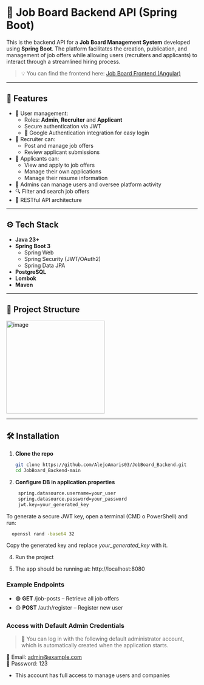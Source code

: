 # 💼 Job Board Backend API (Spring Boot)

This is the backend API for a **Job Board Management System** developed using **Spring Boot**. The platform facilitates the creation, publication, and management of job offers while allowing users (recruiters and applicants) to interact through a streamlined hiring process.

> 💡 You can find the frontend here: [Job Board Frontend (Angular)](https://github.com/AlejoAmaris03/JobBoard_Frontend)

---

## 📌 Features

- 👥 User management:
  - Roles: **Admin**, **Recruiter** and **Applicant**
  - Secure authentication via JWT
  - 🔐 Google Authentication integration for easy login
- 📢 Recruiter can:
  - Post and manage job offers
  - Review applicant submissions
- 📝 Applicants can:
  - View and apply to job offers
  - Manage their own applications
  - Manage their resume information
- 📂 Admins can manage users and oversee platform activity
- 🔍 Filter and search job offers
- 📄 RESTful API architecture

---

## ⚙️ Tech Stack

- **Java 23+**
- **Spring Boot 3**
  - Spring Web
  - Spring Security (JWT/OAuth2)
  - Spring Data JPA
- **PostgreSQL**
- **Lombok**
- **Maven**

---

## 📁 Project Structure
<img width="259" height="244" alt="image" src="https://github.com/user-attachments/assets/f8ab0d86-b1a1-4f66-baec-af46cae7479a" />

---

## 🛠️ Installation

1. **Clone the repo**
   ```bash
   git clone https://github.com/AlejoAmaris03/JobBoard_Backend.git
   cd JobBoard_Backend-main

2. **Configure DB in application.properties**
   ```bash
    spring.datasource.username=your_user
    spring.datasource.password=your_password
    jwt.key=your_generated_key
  To generate a secure JWT key, open a terminal (CMD o PowerShell) and run:
  ```bash
    openssl rand -base64 32
  ```
  Copy the generated key and replace *your_generated_key* with it.

4. Run the project

5. The app should be running at: http://localhost:8080

### Example Endpoints
- 🟢 **GET** /job-posts – Retrieve all job offers
- 🟡 **POST** /auth/register – Register new user

### Access with Default Admin Credentials
  > 📝 You can log in with the following default administrator account, which is automatically created when the application starts.

👤 Email: admin@example.com  
🔑 Password: 123
 
- This account has full access to manage users and companies
